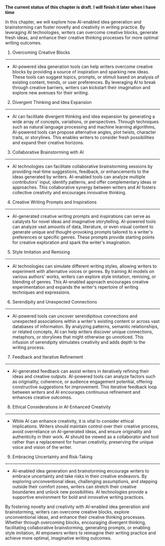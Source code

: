 **The current status of this chapter is draft. I will finish it later when I have time**

In this chapter, we will explore how AI-enabled idea generation and brainstorming can foster novelty and creativity in writing practice. By leveraging AI technologies, writers can overcome creative blocks, generate fresh ideas, and enhance their creative thinking processes for more optimal writing outcomes.

1. Overcoming Creative Blocks
-----------------------------

* AI-powered idea generation tools can help writers overcome creative blocks by providing a source of inspiration and sparking new ideas. These tools can suggest topics, prompts, or stimuli based on analysis of existing content, trends, or user preferences. By leveraging AI to break through creative barriers, writers can kickstart their imagination and explore new avenues for their writing.

2. Divergent Thinking and Idea Expansion
----------------------------------------

* AI can facilitate divergent thinking and idea expansion by generating a wide array of concepts, variations, or perspectives. Through techniques such as natural language processing and machine learning algorithms, AI-powered tools can propose alternative angles, plot twists, character traits, or storylines. This enables writers to consider fresh possibilities and expand their creative horizons.

3. Collaborative Brainstorming with AI
--------------------------------------

* AI technologies can facilitate collaborative brainstorming sessions by providing real-time suggestions, feedback, or enhancements to the ideas generated by writers. AI-enabled tools can analyze multiple contributors' input, identify patterns, and offer complementary ideas or approaches. This collaborative synergy between writers and AI fosters collective creativity and encourages innovative thinking.

4. Creative Writing Prompts and Inspirations
--------------------------------------------

* AI-generated creative writing prompts and inspirations can serve as catalysts for novel ideas and imaginative storytelling. AI-powered tools can analyze vast amounts of data, literature, or even visual content to generate unique and thought-provoking prompts tailored to a writer's preferences or specific genres. These prompts provide starting points for creative exploration and spark the writer's imagination.

5. Style Imitation and Remixing
-------------------------------

* AI technologies can simulate different writing styles, allowing writers to experiment with alternative voices or genres. By training AI models on various authors' works, writers can explore style imitation, remixing, or blending of genres. This AI-enabled approach encourages creative experimentation and expands the writer's repertoire of writing techniques and expressions.

6. Serendipity and Unexpected Connections
-----------------------------------------

* AI-powered tools can uncover serendipitous connections and unexpected associations within a writer's existing content or across vast databases of information. By analyzing patterns, semantic relationships, or related concepts, AI can help writers discover unique connections, metaphors, or storylines that might otherwise go unnoticed. This infusion of serendipity stimulates creativity and adds depth to the writing process.

7. Feedback and Iterative Refinement
------------------------------------

* AI-generated feedback can assist writers in iteratively refining their ideas and creative outputs. AI-powered tools can analyze factors such as originality, coherence, or audience engagement potential, offering constructive suggestions for improvement. This iterative feedback loop between writers and AI encourages continuous refinement and enhances creative outcomes.

8. Ethical Considerations in AI-Enhanced Creativity
---------------------------------------------------

* While AI can enhance creativity, it is vital to consider ethical implications. Writers should maintain control over their creative process, avoid overreliance on AI-generated ideas, and ensure originality and authenticity in their work. AI should be viewed as a collaborator and tool rather than a replacement for human creativity, preserving the unique voice and vision of the writer.

9. Embracing Uncertainty and Risk-Taking
----------------------------------------

* AI-enabled idea generation and brainstorming encourage writers to embrace uncertainty and take risks in their creative endeavors. By exploring unconventional ideas, challenging assumptions, and stepping outside their comfort zones, writers can stretch their creative boundaries and unlock new possibilities. AI technologies provide a supportive environment for bold and innovative writing practices.

By fostering novelty and creativity with AI-enabled idea generation and brainstorming, writers can overcome creative blocks, explore unconventional ideas, and enhance their creative thinking processes. Whether through overcoming blocks, encouraging divergent thinking, facilitating collaborative brainstorming, generating prompts, or enabling style imitation, AI empowers writers to reimagine their writing practice and achieve more optimal, imaginative writing outcomes.
